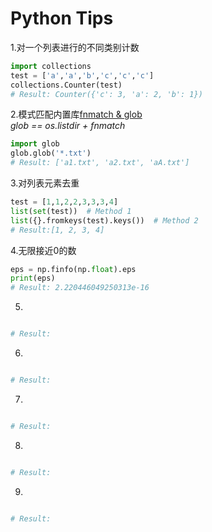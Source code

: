 # Python Tips

1.对一个列表进行的不同类别计数
```python
import collections
test = ['a','a','b','c','c','c']
collections.Counter(test)
# Result: Counter({'c': 3, 'a': 2, 'b': 1})
```

2.模式匹配内置库[fnmatch & glob](https://www.cnblogs.com/dachenzi/p/8215584.html) <br>
*glob == os.listdir + fnmatch*
```python
import glob
glob.glob('*.txt')
# Result: ['a1.txt', 'a2.txt', 'aA.txt']
```
3.对列表元素去重
```python
test = [1,1,2,2,3,3,3,4]
list(set(test))  # Method 1
list({}.fromkeys(test).keys())  # Method 2
# Result:[1, 2, 3, 4]
```

4.无限接近0的数
```python
eps = np.finfo(np.float).eps
print(eps)
# Result: 2.220446049250313e-16
```

5.
```python

# Result: 
```

6.
```python

# Result: 
```

7.
```python

# Result: 
```

8.
```python

# Result: 
```

9.
```python

# Result: 
```
